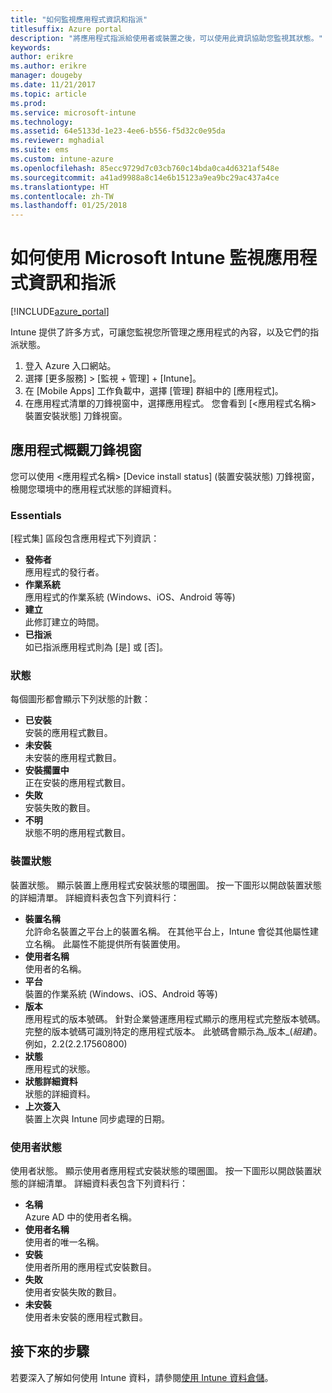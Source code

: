 ```yaml
---
title: "如何監視應用程式資訊和指派"
titlesuffix: Azure portal
description: "將應用程式指派給使用者或裝置之後，可以使用此資訊協助您監視其狀態。"
keywords: 
author: erikre
ms.author: erikre
manager: dougeby
ms.date: 11/21/2017
ms.topic: article
ms.prod: 
ms.service: microsoft-intune
ms.technology: 
ms.assetid: 64e5133d-1e23-4ee6-b556-f5d32c0e95da
ms.reviewer: mghadial
ms.suite: ems
ms.custom: intune-azure
ms.openlocfilehash: 85ecc9729d7c03cb760c14bda0ca4d6321af548e
ms.sourcegitcommit: a41ad9988a8c14e6b15123a9ea9bc29ac437a4ce
ms.translationtype: HT
ms.contentlocale: zh-TW
ms.lasthandoff: 01/25/2018
---
```

# <a name="how-to-monitor-app-information-and-assignments-with-microsoft-intune"></a>如何使用 Microsoft Intune 監視應用程式資訊和指派

[!INCLUDE[azure_portal](./includes/azure_portal.md)]

Intune 提供了許多方式，可讓您監視您所管理之應用程式的內容，以及它們的指派狀態。

1. 登入 Azure 入口網站。
2. 選擇 [更多服務]  >  [監視 + 管理]  +  [Intune]。
3. 在 [Mobile Apps] 工作負載中，選擇 [管理] 群組中的 [應用程式]。
5. 在應用程式清單的刀鋒視窗中，選擇應用程式。 您會看到 [<應用程式名稱> 裝置安裝狀態] 刀鋒視窗。

## <a name="app-overview-blade"></a>應用程式概觀刀鋒視窗

您可以使用 <應用程式名稱> [Device install status] (裝置安裝狀態) 刀鋒視窗，檢閱您環境中的應用程式狀態的詳細資料。

### <a name="essentials"></a>Essentials

[程式集] 區段包含應用程式下列資訊：

 - **發佈者**  
應用程式的發行者。
 - **作業系統**  
應用程式的作業系統 (Windows、iOS、Android 等等)
 - **建立**  
此修訂建立的時間。
 - **已指派**  
如已指派應用程式則為 [是] 或 [否]。

### <a name="status"></a>狀態
每個圖形都會顯示下列狀態的計數：

 - **已安裝**  
安裝的應用程式數目。
 - **未安裝**  
未安裝的應用程式數目。
 - **安裝擱置中**  
正在安裝的應用程式數目。
 - **失敗**  
安裝失敗的數目。
 - **不明**  
狀態不明的應用程式數目。

### <a name="device-status"></a>裝置狀態

裝置狀態。 顯示裝置上應用程式安裝狀態的環圈圖。 按一下圖形以開啟裝置狀態的詳細清單。 詳細資料表包含下列資料行：

 - **裝置名稱**  
允許命名裝置之平台上的裝置名稱。 在其他平台上，Intune 會從其他屬性建立名稱。 此屬性不能提供所有裝置使用。
 - **使用者名稱**  
使用者的名稱。
 - **平台**  
裝置的作業系統 (Windows、iOS、Android 等等)
 - **版本**  
應用程式的版本號碼。 針對企業營運應用程式顯示的應用程式完整版本號碼。 完整的版本號碼可識別特定的應用程式版本。 此號碼會顯示為_版本_(_組建_)。 例如，2.2(2.2.17560800)
 - **狀態**  
應用程式的狀態。
 - **狀態詳細資料**  
狀態的詳細資料。
 - **上次簽入**  
裝置上次與 Intune 同步處理的日期。


### <a name="user-status"></a>使用者狀態

使用者狀態。 顯示使用者應用程式安裝狀態的環圈圖。 按一下圖形以開啟裝置狀態的詳細清單。 詳細資料表包含下列資料行：
 - **名稱**  
Azure AD 中的使用者名稱。
 - **使用者名稱**  
使用者的唯一名稱。
 - **安裝**  
使用者所用的應用程式安裝數目。
 - **失敗**  
使用者安裝失敗的數目。
 - **未安裝**  
使用者未安裝的應用程式數目。


## <a name="next-steps"></a>接下來的步驟

若要深入了解如何使用 Intune 資料，請參閱[使用 Intune 資料倉儲](reports-nav-create-intune-reports.md)。